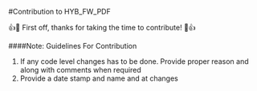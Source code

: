 #Contribution to HYB_FW_PDF

:+1::tada: First off, thanks for taking the time to contribute! :tada::+1: 

####Note: Guidelines For Contribution
1. If any code level changes has to be done. Provide proper reason and along with comments when required
2. Provide a date stamp and name and at changes
